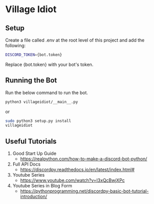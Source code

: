 # Village Idiot

## Setup

Create a file called .env at the root level of this project and add the following:

```bash 
DISCORD_TOKEN={bot.token}
```

Replace {bot.token} with your bot's token.


## Running the Bot

Run the below command to run the bot.

```bash
python3 villageidiot/__main__.py 
```

or

```bash
sudo python3 setup.py install
villageidiot
```

## Useful Tutorials

1. Good Start Up Guide
    - https://realpython.com/how-to-make-a-discord-bot-python/
2. Full API Docs
    - https://discordpy.readthedocs.io/en/latest/index.html#
3. Youtube Series
    - https://www.youtube.com/watch?v=I3xQcBwjXPc
4. Youtube Series in Blog Form
    - https://pythonprogramming.net/discordpy-basic-bot-tutorial-introduction/